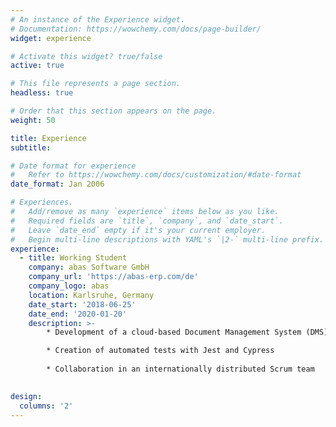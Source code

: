 ```yaml
---
# An instance of the Experience widget.
# Documentation: https://wowchemy.com/docs/page-builder/
widget: experience

# Activate this widget? true/false
active: true

# This file represents a page section.
headless: true

# Order that this section appears on the page.
weight: 50

title: Experience
subtitle:

# Date format for experience
#   Refer to https://wowchemy.com/docs/customization/#date-format
date_format: Jan 2006

# Experiences.
#   Add/remove as many `experience` items below as you like.
#   Required fields are `title`, `company`, and `date_start`.
#   Leave `date_end` empty if it's your current employer.
#   Begin multi-line descriptions with YAML's `|2-` multi-line prefix.
experience:
  - title: Working Student
    company: abas Software GmbH
    company_url: 'https://abas-erp.com/de'
    company_logo: abas
    location: Karlsruhe, Germany
    date_start: '2018-06-25'
    date_end: '2020-01-20'
    description: >-
        * Development of a cloud-based Document Management System (DMS) using Polymer, Vue.js, TypeScript, JavaScript, and Amazon Web Services (AWS)

        * Creation of automated tests with Jest and Cypress
        
        * Collaboration in an internationally distributed Scrum team
        

design:
  columns: '2'
---
```

